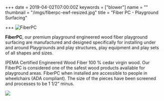 +++
date = 2019-04-02T07:00:00Z
keywords = ["blower"]
name = ""
thumbnail = "/imgs/fiberpc-ewf-resized.jpg"
title = "Fiber PC - Playground Surfacing"

+++
![](/imgs/FiberPC_MainLogo@300x-100.jpg "FiberPC")

**FiberPC**, our premium playground engineered wood fiber playground surfacing are manufactured and designed specifically for installing under and around Playgrounds and play structures, play equipment and play sets of all shapes and sizes.

IPEMA Certified Engineered Wood Fiber 100 % cedar virgin wood. Our FiberPC is considered one of the safest wood products available for playground areas. FiberPC when installed are accessible to people in wheelchairs (ADA compliant). The size of the pieces have been screened and processes to be 1 1/2” minus.

![](/imgs/fiberpc-ewf-resized.jpg)